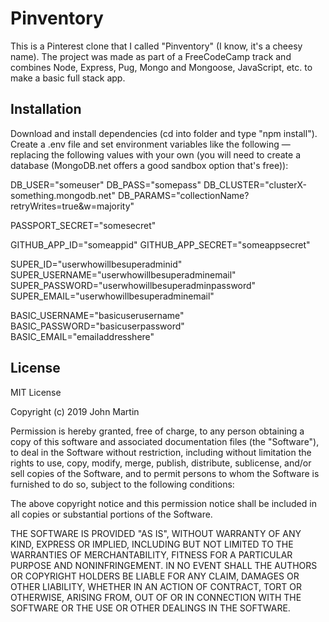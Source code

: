 # Pinventory

This is a Pinterest clone that I called "Pinventory" (I know, it's a cheesy name). The project was made as part of a FreeCodeCamp track and combines Node, Express, Pug, Mongo and Mongoose, JavaScript, etc. to make a basic full stack app.

## Installation

Download and install dependencies (cd into folder and type "npm install"). Create a .env file and set environment variables like the following — replacing the following values with your own (you will need to create a database (MongoDB.net offers a good sandbox option that's free)):

DB_USER="someuser"
DB_PASS="somepass"
DB_CLUSTER="clusterX-something.mongodb.net"
DB_PARAMS="collectionName?retryWrites=true&w=majority"

PASSPORT_SECRET="somesecret"

GITHUB_APP_ID="someappid"
GITHUB_APP_SECRET="someappsecret"

SUPER_ID="userwhowillbesuperadminid"
SUPER_USERNAME="userwhowillbesuperadminemail"
SUPER_PASSWORD="userwhowillbesuperadminpassword"
SUPER_EMAIL="userwhowillbesuperadminemail"

BASIC_USERNAME="basicuserusername"
BASIC_PASSWORD="basicuserpassword"
BASIC_EMAIL="emailaddresshere"

## License

MIT License

Copyright (c) 2019 John Martin

Permission is hereby granted, free of charge, to any person obtaining a copy
of this software and associated documentation files (the "Software"), to deal
in the Software without restriction, including without limitation the rights
to use, copy, modify, merge, publish, distribute, sublicense, and/or sell
copies of the Software, and to permit persons to whom the Software is
furnished to do so, subject to the following conditions:

The above copyright notice and this permission notice shall be included in all
copies or substantial portions of the Software.

THE SOFTWARE IS PROVIDED "AS IS", WITHOUT WARRANTY OF ANY KIND, EXPRESS OR
IMPLIED, INCLUDING BUT NOT LIMITED TO THE WARRANTIES OF MERCHANTABILITY,
FITNESS FOR A PARTICULAR PURPOSE AND NONINFRINGEMENT. IN NO EVENT SHALL THE
AUTHORS OR COPYRIGHT HOLDERS BE LIABLE FOR ANY CLAIM, DAMAGES OR OTHER
LIABILITY, WHETHER IN AN ACTION OF CONTRACT, TORT OR OTHERWISE, ARISING FROM,
OUT OF OR IN CONNECTION WITH THE SOFTWARE OR THE USE OR OTHER DEALINGS IN THE
SOFTWARE.
